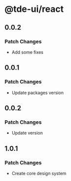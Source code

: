 # @tde-ui/react

## 0.0.2

### Patch Changes

- Add some fixes

## 0.0.1

### Patch Changes

- Update packages version

## 0.0.2

### Patch Changes

- Update version

## 1.0.1

### Patch Changes

- Create core design system
